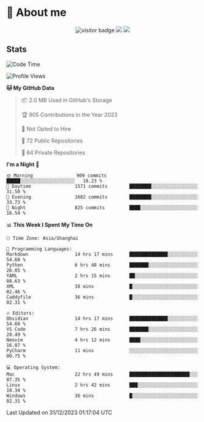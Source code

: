 <!-- ![](https://youpai.roccoshi.top/img/20200804214216.png) -->

# 🧐 About me
 
<p align="center">
<img src="https://visitor-badge.laobi.icu/badge?page_id=Lincest.Lincest&title=hits" alt="visitor badge"/>
<a href="mailto:imroccoshi@gmail.com"><img src="https://img.shields.io/badge/gmail-imroccoshi%40gmail.com-red"></a>
<a href="https://blog.roccoshi.top"><img src="https://img.shields.io/badge/blog-roccoshi-green"></a>
</p>

## Stats

<!--START_SECTION:waka-->
![Code Time](http://img.shields.io/badge/Code%20Time-898%20hrs%2027%20mins-blue)

![Profile Views](http://img.shields.io/badge/Profile%20Views-0-blue)

**🐱 My GitHub Data** 

> 📦 2.0 MB Used in GitHub's Storage 
 > 
> 🏆 905 Contributions in the Year 2023
 > 
> 🚫 Not Opted to Hire
 > 
> 📜 72 Public Repositories 
 > 
> 🔑 64 Private Repositories 
 > 
**I'm a Night 🦉** 

```text
🌞 Morning                909 commits         █████░░░░░░░░░░░░░░░░░░░░   18.23 % 
🌆 Daytime                1571 commits        ████████░░░░░░░░░░░░░░░░░   31.50 % 
🌃 Evening                1682 commits        ████████░░░░░░░░░░░░░░░░░   33.73 % 
🌙 Night                  825 commits         ████░░░░░░░░░░░░░░░░░░░░░   16.54 % 
```


📊 **This Week I Spent My Time On** 

```text
🕑︎ Time Zone: Asia/Shanghai

💬 Programming Languages: 
Markdown                 14 hrs 17 mins      ██████████████░░░░░░░░░░░   54.68 % 
Python                   6 hrs 48 mins       ███████░░░░░░░░░░░░░░░░░░   26.05 % 
YAML                     2 hrs 15 mins       ██░░░░░░░░░░░░░░░░░░░░░░░   08.63 % 
XML                      38 mins             █░░░░░░░░░░░░░░░░░░░░░░░░   02.46 % 
Caddyfile                36 mins             █░░░░░░░░░░░░░░░░░░░░░░░░   02.31 % 

🔥 Editors: 
Obsidian                 14 hrs 17 mins      ██████████████░░░░░░░░░░░   54.68 % 
VS Code                  7 hrs 26 mins       ███████░░░░░░░░░░░░░░░░░░   28.49 % 
Neovim                   4 hrs 12 mins       ████░░░░░░░░░░░░░░░░░░░░░   16.07 % 
PyCharm                  11 mins             ░░░░░░░░░░░░░░░░░░░░░░░░░   00.75 % 

💻 Operating System: 
Mac                      22 hrs 49 mins      ██████████████████████░░░   87.35 % 
Linux                    2 hrs 42 mins       ███░░░░░░░░░░░░░░░░░░░░░░   10.34 % 
Windows                  36 mins             █░░░░░░░░░░░░░░░░░░░░░░░░   02.31 % 
```


 Last Updated on 31/12/2023 01:17:04 UTC
<!--END_SECTION:waka-->



